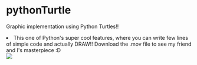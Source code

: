 # pythonTurtle
Graphic implementation using Python Turtles!!
<li> This one of Python's super cool features, where you can write few lines of simple code and actually DRAW!! 
Download the .mov file to see my friend and I's masterpiece :D
<br>
<img src="Users/lenan/OneDrive/Desktop/Tesla/prev.jpeg"
